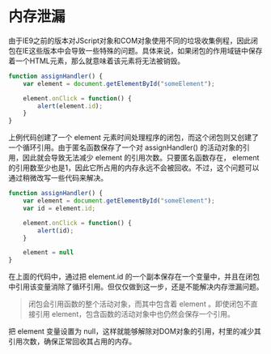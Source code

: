 # 内存泄漏

由于IE9之前的版本对JScript对象和COM对象使用不同的垃圾收集例程，因此闭包在IE这些版本中会导致一些特殊的问题。具体来说，如果闭包的作用域链中保存着一个HTML元素，那么就意味着该元素将无法被销毁。

```javascript
function assignHandler() {
    var element = document.getElementById("someElement");

    element.onClick = function() {
        alert(element.id);
    }
}
```

上例代码创建了一个 element 元素时间处理程序的闭包，而这个闭包则又创建了一个循环引用。由于匿名函数保存了一个对 assignHandler() 的活动对象的引用，因此就会导致无法减少 element 的引用次数。只要匿名函数存在， element 的引用数至少也是1，因此它所占用的内存永远不会被回收。不过，这个问题可以通过稍微改写一些代码来解决。

```javascript
function assignHandler() {
    var element = document.getElementById("someElement");
    var id = element.id;

    element.onClick = function() {
        alert(id);
    }

    element = null
}
```

在上面的代码中，通过把 element.id 的一个副本保存在一个变量中，并且在闭包中引用该变量消除了循环引用。但仅仅做到这一步，还是不能解决内存泄漏问题。

> 闭包会引用函数的整个活动对象，而其中包含着 element 。即使闭包不直接引用 element，包含函数的活动对象中也仍然会保存一个引用。

把 element 变量设置为 null，这样就能够解除对DOM对象的引用，村里的减少其引用次数，确保正常回收其占用的内存。
